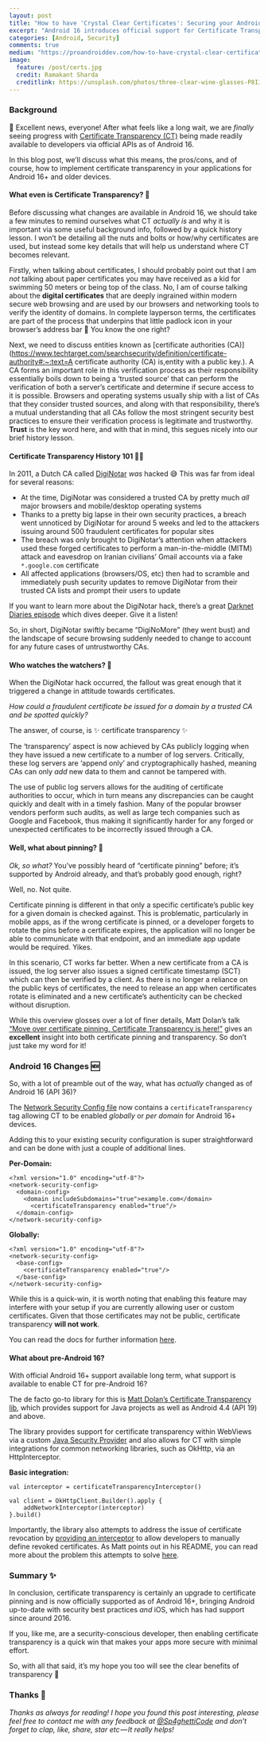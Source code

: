 ```yaml
---
layout: post
title: "How to have 'Crystal Clear Certificates': Securing your Android Apps using Certificate Transparency"
excerpt: "Android 16 introduces official support for Certificate Transparency, but what is it and why is it so important?"
categories: [Android, Security]
comments: true
medium: "https://proandroiddev.com/how-to-have-crystal-clear-certificates-950f1afa2f66"
image:
  feature: /post/certs.jpg
  credit: Ramakant Sharda
  creditlink: https://unsplash.com/photos/three-clear-wine-glasses-P8IJxF4FK30
---
```


### Background

🎉 Excellent news, everyone! After what feels like a long wait, we are *finally* seeing progress with [Certificate Transparency (CT)](https://certificate.transparency.dev/howctworks/) being made readily available to developers via official APIs as of Android 16.

In this blog post, we’ll discuss what this means, the pros/cons, and of course, how to implement certificate transparency in your applications for Android 16+ and older devices.

#### What even is Certificate Transparency? 📜

Before discussing what changes are available in Android 16, we should take a few minutes to remind ourselves what CT *actually* *is* and why it is important via some useful background info, followed by a quick history lesson. I won’t be detailing all the nuts and bolts or how/why certificates are used, but instead some key details that will help us understand where CT becomes relevant.

Firstly, when talking about certificates, I should probably point out that I am *not* talking about paper certificates you may have received as a kid for swimming 50 meters or being top of the class. No, I am of course talking about the **digital certificates** that are deeply ingrained within modern secure web browsing and are used by our browsers and networking tools to verify the identity of domains. In complete layperson terms, the certificates are part of the process that underpins that little padlock icon in your browser’s address bar 🔐 You know the one right?

Next, we need to discuss entities known as [certificate authorities (CA)](https://www.techtarget.com/searchsecurity/definition/certificate-authority#:~:text=A certificate authority (CA) is,entity with a public key.). A CA forms an important role in this verification process as their responsibility essentially boils down to being a ‘trusted source’ that can perform the verification of both a server’s certificate and determine if secure access to it is possible. Browsers and operating systems usually ship with a list of CAs that they consider trusted sources, and along with that responsibility, there’s a mutual understanding that all CAs follow the most stringent security best practices to ensure their verification process is legitimate and trustworthy. **Trust** is the key word here, and with that in mind, this segues nicely into our brief history lesson.

#### Certificate Transparency History 101 👨‍🏫

In 2011, a Dutch CA called [DigiNotar](https://en.wikipedia.org/wiki/DigiNotar) *was* hacked 😅
This was far from ideal for several reasons:

- At the time, DigiNotar was considered a trusted CA by pretty much *all* major browsers and mobile/desktop operating systems
- Thanks to a pretty big lapse in their own security practices, a breach went unnoticed by DigiNotar for around 5 weeks and led to the attackers issuing around 500 fraudulent certificates for popular sites
- The breach was only brought to DigiNotar’s attention when attackers used these forged certificates to perform a man-in-the-middle (MITM) attack and eavesdrop on Iranian civilians’ Gmail accounts via a fake `*.google.com` certificate
- All affected applications (browsers/OS, etc) then had to scramble and immediately push security updates to remove DigiNotar from their trusted CA lists and prompt their users to update

If you want to learn more about the DigiNotar hack, there’s a great [Darknet Diaries episode](https://open.spotify.com/episode/638vkxv3bwXDaDhmvvay9M?si=4d1ec59093424227) which dives deeper. Give it a listen!

So, in short, DigiNotar swiftly became “DigiNoMore” (they went bust) and the landscape of secure browsing suddenly needed to change to account for any future cases of untrustworthy CAs.

#### Who watches the watchers? 👀

When the DigiNotar hack occurred, the fallout was great enough that it triggered a change in attitude towards certificates.

*How could a fraudulent certificate be issued for a domain by a trusted CA and be spotted quickly?*

The answer, of course, is ✨ certificate transparency ✨

The ‘transparency’ aspect is now achieved by CAs publicly logging when they have issued a new certificate to a number of log servers. Critically, these log servers are ‘append only’ and cryptographically hashed, meaning CAs can only *add* new data to them and cannot be tampered with.

The use of public log servers allows for the auditing of certificate authorities to occur, which in turn means any discrepancies can be caught quickly and dealt with in a timely fashion. Many of the popular browser vendors perform such audits, as well as large tech companies such as Google and Facebook, thus making it significantly harder for any forged or unexpected certificates  to be incorrectly issued through a CA. 

#### Well, what about pinning? 📌

*Ok, so what?* You’ve possibly heard of “certificate pinning” before; it’s supported by Android already, and that’s probably good enough, right?

Well, no. Not quite.

Certificate pinning is different in that only a specific certificate’s public key for a given domain is checked against. This is problematic, particularly in mobile apps, as if the wrong certificate is pinned, or a developer forgets to rotate the pins before a certificate expires, the application will no longer be able to communicate with that endpoint, and an immediate app update would be required. Yikes. 

In this scenario, CT works far better. When a new certificate from a CA is issued, the log server also issues a signed certificate timestamp (SCT) which can then be verified by a client. As there is no longer a reliance on the public keys of certificates, the need to release an app when certificates rotate is eliminated and a new certificate’s authenticity can be checked without disruption.

While this overview glosses over a lot of finer details, Matt Dolan’s talk [“Move over certificate pinning. Certificate Transparency is here!”](https://www.youtube.com/watch?v=p0K_mIxD3a4) gives an **excellent** insight into both certificate pinning and transparency. So don’t just take my word for it!

### Android 16 Changes 🆕

So, with a lot of preamble out of the way, what has *actually* changed as of Android 16 (API 36)?

The [Network Security Config file](https://developer.android.com/privacy-and-security/security-config#FileFormat) now contains a `certificateTransparency` tag allowing CT to be enabled *globally* or *per domain* for Android 16+ devices.

Adding this to your existing security configuration is super straightforward and can be done with just a couple of additional lines.

**Per-Domain:** 

```
<?xml version="1.0" encoding="utf-8"?>
<network-security-config>
  <domain-config>
    <domain includeSubdomains="true">example.com</domain>
      <certificateTransparency enabled="true"/>
  </domain-config>
</network-security-config>
```

**Globally:**

```
<?xml version="1.0" encoding="utf-8"?>
<network-security-config>
  <base-config>
    <certificateTransparency enabled="true"/>
  </base-config>
</network-security-config>
```

While this is a quick-win, it is worth noting that enabling this feature may interfere with your setup if you are currently allowing user or custom certificates. Given that those certificates may not be public, certificate transparency **will not work**.

You can read the docs for further information [here](https://developer.android.com/privacy-and-security/security-config#certificateTransparency).

#### What about pre-Android 16?

With official Android 16+ support available long term, what support is available to enable CT for pre-Android 16?

The de facto go-to library for this is [Matt Dolan’s Certificate Transparency lib](https://github.com/appmattus/certificatetransparency), which provides support for Java projects as well as Android 4.4 (API 19) and above.

The library provides support for certificate transparency within WebViews via a custom [Java Security Provider](https://docs.oracle.com/javase/8/docs/api/java/security/Provider.html) and also allows for CT with simple integrations for common networking libraries, such as OkHttp, via an HttpInterceptor.

**Basic integration:**

```
val interceptor = certificateTransparencyInterceptor()

val client = OkHttpClient.Builder().apply {
    addNetworkInterceptor(interceptor)
}.build()
```

Importantly, the library also attempts to address the issue of certificate revocation by [providing an interceptor](https://github.com/appmattus/certificatetransparency?tab=readme-ov-file#certificate-revocation) to allow developers to manually define revoked certificates. As Matt points out in his README, you can read more about the problem this attempts to solve [here](https://scotthelme.co.uk/revocation-is-broken//).

### Summary ✨

In conclusion, certificate transparency is certainly an upgrade to certificate pinning and is now officially supported as of Android 16+, bringing Android up-to-date with security best practices *and* iOS, which has had support since around 2016.

If you, like me, are a security-conscious developer, then enabling certificate transparency is a quick win that makes your apps more secure with minimal effort.

So, with all that said, it’s my hope you too will see the clear benefits of transparency 💪

### Thanks 🌟

*Thanks as always for reading! I hope you found this post interesting, please feel free to contact me with any feedback at* [*@Sp4ghettiCode*](https://linktr.ee/sp4ghetticode) *and don’t forget to clap, like, share, star etc — It really helps!*
